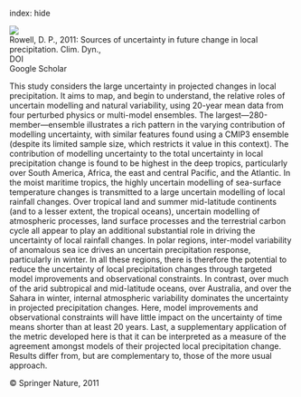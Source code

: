 index: hide

<div class="Citation">
    <div class="Citation-thumb CitationThumb-linked"  data-href="https://doi.org/10.1007/s00382-011-1210-2">
      <img src="https://static.claimspace.cloud/climate-study-static/refs/thumbs/11/Rowell_2011-thumb.png" />
    </div>

  <div class="Citation-body">
    <div class="Citation-text">Rowell, D. P., 2011: Sources of uncertainty in future change in local precipitation. <span class="Article-journal">Clim. Dyn., </span><span class="Article-volume"></span></div>
    <div class="Citation-links">
      <div class="CitationLink" data-href="https://doi.org/10.1007/s00382-011-1210-2">
        <div class="CitationLink-icon CitationLink-Doi"></div>
        <div class="CitationLink-text">DOI</div>
      </div>
      <div class="CitationLink" data-href="https://scholar.google.com/scholar?q=10.1007/s00382-011-1210-2">
        <div class="CitationLink-icon CitationLink-Scholar"></div>
        <div class="CitationLink-text">Google Scholar</div>
      </div>
    </div>
  </div>
</div>

This study considers the large uncertainty in projected changes in local precipitation. It aims to map, and begin to understand, the relative roles of uncertain modelling and natural variability, using 20-year mean data from four perturbed physics or multi-model ensembles. The largest—280-member—ensemble illustrates a rich pattern in the varying contribution of modelling uncertainty, with similar features found using a CMIP3 ensemble (despite its limited sample size, which restricts it value in this context). The contribution of modelling uncertainty to the total uncertainty in local precipitation change is found to be highest in the deep tropics, particularly over South America, Africa, the east and central Pacific, and the Atlantic. In the moist maritime tropics, the highly uncertain modelling of sea-surface temperature changes is transmitted to a large uncertain modelling of local rainfall changes. Over tropical land and summer mid-latitude continents (and to a lesser extent, the tropical oceans), uncertain modelling of atmospheric processes, land surface processes and the terrestrial carbon cycle all appear to play an additional substantial role in driving the uncertainty of local rainfall changes. In polar regions, inter-model variability of anomalous sea ice drives an uncertain precipitation response, particularly in winter. In all these regions, there is therefore the potential to reduce the uncertainty of local precipitation changes through targeted model improvements and observational constraints. In contrast, over much of the arid subtropical and mid-latitude oceans, over Australia, and over the Sahara in winter, internal atmospheric variability dominates the uncertainty in projected precipitation changes. Here, model improvements and observational constraints will have little impact on the uncertainty of time means shorter than at least 20 years. Last, a supplementary application of the metric developed here is that it can be interpreted as a measure of the agreement amongst models of their projected local precipitation change. Results differ from, but are complementary to, those of the more usual approach.

<div class="Citation-copy">
&copy; Springer Nature, 2011
</div>